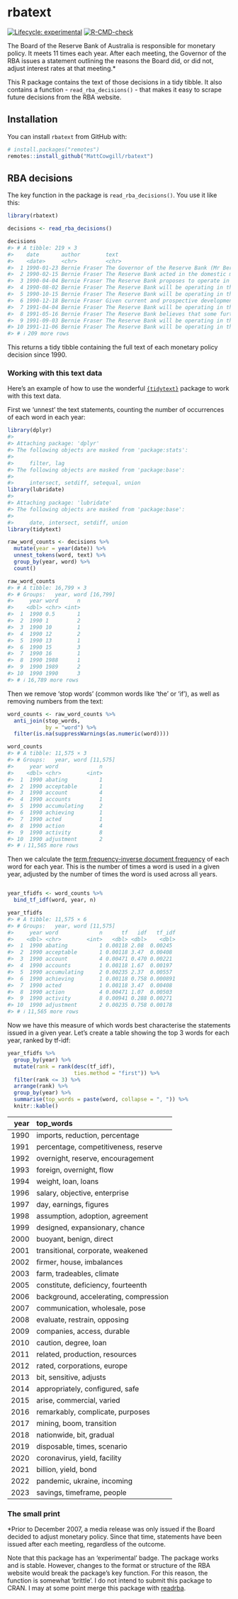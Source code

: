
<!-- README.md is generated from README.Rmd. Please edit that file -->

# rbatext

<!-- badges: start -->

[![Lifecycle:
experimental](https://img.shields.io/badge/lifecycle-experimental-orange.svg)](https://lifecycle.r-lib.org/articles/stages.html#experimental)
[![R-CMD-check](https://github.com/MattCowgill/rbatext/actions/workflows/R-CMD-check.yaml/badge.svg)](https://github.com/MattCowgill/rbatext/actions/workflows/R-CMD-check.yaml)
<!-- badges: end -->

The Board of the Reserve Bank of Australia is responsible for monetary
policy. It meets 11 times each year. After each meeting, the Governor of
the RBA issues a statement outlining the reasons the Board did, or did
not, adjust interest rates at that meeting.\*

This R package contains the text of those decisions in a tidy tibble. It
also contains a function - `read_rba_decisions()` - that makes it easy
to scrape future decisions from the RBA website.

## Installation

You can install `rbatext` from GitHub with:

``` r
# install.packages("remotes")
remotes::install_github("MattCowgill/rbatext")
```

## RBA decisions

The key function in the package is `read_rba_decisions()`. You use it
like this:

``` r
library(rbatext)

decisions <- read_rba_decisions()

decisions
#> # A tibble: 219 × 3
#>    date       author        text                                                
#>    <date>     <chr>         <chr>                                               
#>  1 1990-01-23 Bernie Fraser The Governor of the Reserve Bank (Mr Bernie Fraser)…
#>  2 1990-02-15 Bernie Fraser The Reserve Bank acted in the domestic money market…
#>  3 1990-04-04 Bernie Fraser The Reserve Bank proposes to operate in the domesti…
#>  4 1990-08-02 Bernie Fraser The Reserve Bank will be operating in the domestic …
#>  5 1990-10-15 Bernie Fraser The Reserve Bank will be operating in the domestic …
#>  6 1990-12-18 Bernie Fraser Given current and prospective developments in the A…
#>  7 1991-04-04 Bernie Fraser The Reserve Bank will be operating in the domestic …
#>  8 1991-05-16 Bernie Fraser The Reserve Bank believes that some further reducti…
#>  9 1991-09-03 Bernie Fraser The Reserve Bank will be operating in the domestic …
#> 10 1991-11-06 Bernie Fraser The Reserve Bank will be operating in the money mar…
#> # ℹ 209 more rows
```

This returns a tidy tibble containing the full text of each monetary
policy decision since 1990.

### Working with this text data

Here’s an example of how to use the wonderful
[`{tidytext}`](https://www.tidytextmining.com) package to work with this
text data.

First we ‘unnest’ the text statements, counting the number of
occurrences of each word in each year:

``` r
library(dplyr)
#> 
#> Attaching package: 'dplyr'
#> The following objects are masked from 'package:stats':
#> 
#>     filter, lag
#> The following objects are masked from 'package:base':
#> 
#>     intersect, setdiff, setequal, union
library(lubridate)
#> 
#> Attaching package: 'lubridate'
#> The following objects are masked from 'package:base':
#> 
#>     date, intersect, setdiff, union
library(tidytext)

raw_word_counts <- decisions %>% 
  mutate(year = year(date)) %>% 
  unnest_tokens(word, text) %>% 
  group_by(year, word) %>% 
  count() 

raw_word_counts
#> # A tibble: 16,799 × 3
#> # Groups:   year, word [16,799]
#>     year word      n
#>    <dbl> <chr> <int>
#>  1  1990 0.5       1
#>  2  1990 1         2
#>  3  1990 10        1
#>  4  1990 12        2
#>  5  1990 13        1
#>  6  1990 15        3
#>  7  1990 16        1
#>  8  1990 1988      1
#>  9  1990 1989      2
#> 10  1990 1990      3
#> # ℹ 16,789 more rows
```

Then we remove ‘stop words’ (common words like ‘the’ or ‘if’), as well
as removing numbers from the text:

``` r
word_counts <- raw_word_counts %>% 
  anti_join(stop_words,
            by = "word") %>% 
  filter(is.na(suppressWarnings(as.numeric(word))))

word_counts
#> # A tibble: 11,575 × 3
#> # Groups:   year, word [11,575]
#>     year word             n
#>    <dbl> <chr>        <int>
#>  1  1990 abating          1
#>  2  1990 acceptable       1
#>  3  1990 account          4
#>  4  1990 accounts         1
#>  5  1990 accumulating     2
#>  6  1990 achieving        1
#>  7  1990 acted            1
#>  8  1990 action           4
#>  9  1990 activity         8
#> 10  1990 adjustment       2
#> # ℹ 11,565 more rows
```

Then we calculate the [term frequency-inverse document
frequency](https://www.tidytextmining.com/tfidf) of each word for each
year. This is the number of times a word is used in a given year,
adjusted by the number of times the word is used across all years.

``` r

year_tfidfs <- word_counts %>% 
  bind_tf_idf(word, year, n)

year_tfidfs
#> # A tibble: 11,575 × 6
#> # Groups:   year, word [11,575]
#>     year word             n      tf   idf   tf_idf
#>    <dbl> <chr>        <int>   <dbl> <dbl>    <dbl>
#>  1  1990 abating          1 0.00118 2.08  0.00245 
#>  2  1990 acceptable       1 0.00118 3.47  0.00408 
#>  3  1990 account          4 0.00471 0.470 0.00221 
#>  4  1990 accounts         1 0.00118 1.67  0.00197 
#>  5  1990 accumulating     2 0.00235 2.37  0.00557 
#>  6  1990 achieving        1 0.00118 0.758 0.000891
#>  7  1990 acted            1 0.00118 3.47  0.00408 
#>  8  1990 action           4 0.00471 1.07  0.00503 
#>  9  1990 activity         8 0.00941 0.288 0.00271 
#> 10  1990 adjustment       2 0.00235 0.758 0.00178 
#> # ℹ 11,565 more rows
```

Now we have this measure of which words best characterise the statements
issued in a given year. Let’s create a table showing the top 3 words for
each year, ranked by tf-idf:

``` r
year_tfidfs %>% 
  group_by(year) %>% 
  mutate(rank = rank(desc(tf_idf),
                     ties.method = "first")) %>% 
  filter(rank <= 3) %>% 
  arrange(rank) %>% 
  group_by(year) %>% 
  summarise(top_words = paste(word, collapse = ", ")) %>% 
  knitr::kable()
```

| year | top_words                             |
|-----:|:--------------------------------------|
| 1990 | imports, reduction, percentage        |
| 1991 | percentage, competitiveness, reserve  |
| 1992 | overnight, reserve, encouragement     |
| 1993 | foreign, overnight, flow              |
| 1994 | weight, loan, loans                   |
| 1996 | salary, objective, enterprise         |
| 1997 | day, earnings, figures                |
| 1998 | assumption, adoption, agreement       |
| 1999 | designed, expansionary, chance        |
| 2000 | buoyant, benign, direct               |
| 2001 | transitional, corporate, weakened     |
| 2002 | firmer, house, imbalances             |
| 2003 | farm, tradeables, climate             |
| 2005 | constitute, deficiency, fourteenth    |
| 2006 | background, accelerating, compression |
| 2007 | communication, wholesale, pose        |
| 2008 | evaluate, restrain, opposing          |
| 2009 | companies, access, durable            |
| 2010 | caution, degree, loan                 |
| 2011 | related, production, resources        |
| 2012 | rated, corporations, europe           |
| 2013 | bit, sensitive, adjusts               |
| 2014 | appropriately, configured, safe       |
| 2015 | arise, commercial, varied             |
| 2016 | remarkably, complicate, purposes      |
| 2017 | mining, boom, transition              |
| 2018 | nationwide, bit, gradual              |
| 2019 | disposable, times, scenario           |
| 2020 | coronavirus, yield, facility          |
| 2021 | billion, yield, bond                  |
| 2022 | pandemic, ukraine, incoming           |
| 2023 | savings, timeframe, people            |

### The small print

\*Prior to December 2007, a media release was only issued if the Board
decided to adjust monetary policy. Since that time, statements have been
issued after each meeting, regardless of the outcome.

Note that this package has an ‘experimental’ badge. The package works
and is stable. However, changes to the format or structure of the RBA
website would break the package’s key function. For this reason, the
function is somewhat ‘brittle’. I do not intend to submit this package
to CRAN. I may at some point merge this package with
[readrba](https://github.com/MattCowgill/readrba).
